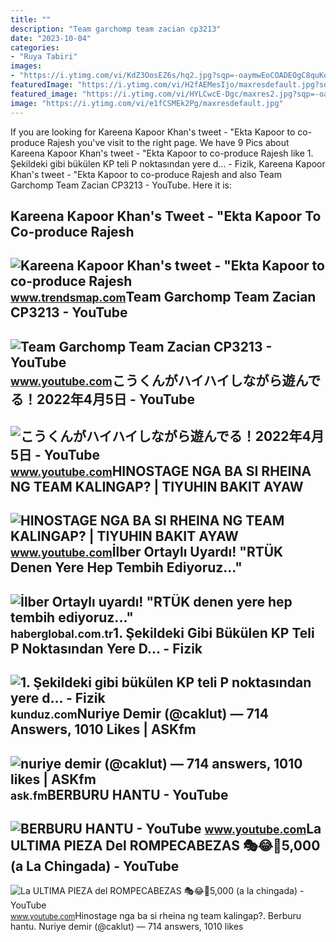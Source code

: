 ```yaml
---
title: ""
description: "Team garchomp team zacian cp3213"
date: "2023-10-04"
categories:
- "Ruya Tabiri"
images:
- "https://i.ytimg.com/vi/KdZ3OosEZ6s/hq2.jpg?sqp=-oaymwEoCOADEOgC8quKqQMcGADwAQH4Ad4EgAK4CIoCDAgAEAEYZSBMKGMwDw==&amp;rs=AOn4CLCfzFvJaPoNerKMbSKycXF-fCyaDA"
featuredImage: "https://i.ytimg.com/vi/H2fAEMesIjo/maxresdefault.jpg?sqp=-oaymwEmCIAKENAF8quKqQMa8AEB-AH-CYAC0AWKAgwIABABGGUgXyhTMA8=&amp;rs=AOn4CLCJYSghky0o-ilndxvg6fCYAda1ug"
featured_image: "https://i.ytimg.com/vi/HYLCwcE-Dgc/maxres2.jpg?sqp=-oaymwEoCIAKENAF8quKqQMcGADwAQH4AYwCgALgA4oCDAgAEAEYRSBHKGUwDw==&amp;rs=AOn4CLC_ulBvmvqa2cf2uT56Qfk3FCYaDA"
image: "https://i.ytimg.com/vi/e1fCSMEk2Pg/maxresdefault.jpg"
---
```


If you are looking for Kareena Kapoor Khan's tweet - "Ekta Kapoor to co-produce Rajesh you've visit to the right page. We have 9 Pics about Kareena Kapoor Khan's tweet - "Ekta Kapoor to co-produce Rajesh like 1. Şekildeki gibi bükülen KP teli P noktasından yere d... - Fizik, Kareena Kapoor Khan's tweet - "Ekta Kapoor to co-produce Rajesh and also Team Garchomp Team Zacian CP3213 - YouTube. Here it is:

Kareena Kapoor Khan's Tweet - "Ekta Kapoor To Co-produce Rajesh
---------------------------------------------------------------

 ![Kareena Kapoor Khan's tweet - "Ekta Kapoor to co-produce Rajesh](https://pbs.twimg.com/media/Fcyada8X0AANSFu.jpg) <small>www.trendsmap.com</small>Team Garchomp Team Zacian CP3213 - YouTube
------------------------------------------

 ![Team Garchomp Team Zacian CP3213 - YouTube](https://i.ytimg.com/vi/HYLCwcE-Dgc/maxres2.jpg?sqp=-oaymwEoCIAKENAF8quKqQMcGADwAQH4AYwCgALgA4oCDAgAEAEYRSBHKGUwDw==&rs=AOn4CLC_ulBvmvqa2cf2uT56Qfk3FCYaDA) <small>www.youtube.com</small>こうくんがハイハイしながら遊んでる！2022年4月5日 - YouTube
-------------------------------------

 ![こうくんがハイハイしながら遊んでる！2022年4月5日 - YouTube](https://i.ytimg.com/vi/H2fAEMesIjo/maxresdefault.jpg?sqp=-oaymwEmCIAKENAF8quKqQMa8AEB-AH-CYAC0AWKAgwIABABGGUgXyhTMA8=&rs=AOn4CLCJYSghky0o-ilndxvg6fCYAda1ug) <small>www.youtube.com</small>HINOSTAGE NGA BA SI RHEINA NG TEAM KALINGAP? | TIYUHIN BAKIT AYAW
-----------------------------------------------------------------

 ![HINOSTAGE NGA BA SI RHEINA NG TEAM KALINGAP? | TIYUHIN BAKIT AYAW](https://i.ytimg.com/vi/e1fCSMEk2Pg/maxresdefault.jpg) <small>www.youtube.com</small>İlber Ortaylı Uyardı! "RTÜK Denen Yere Hep Tembih Ediyoruz..."
--------------------------------------------------------------

 ![İlber Ortaylı uyardı! "RTÜK denen yere hep tembih ediyoruz..."](https://i.haberglobal.com.tr/storage/files/images/2022/06/05/ilber-ortayli-uyardi-rtuk-denen-yere-hep-tembih-ediyoruz-rTR9.jpg) <small>haberglobal.com.tr</small>1. Şekildeki Gibi Bükülen KP Teli P Noktasından Yere D... - Fizik
-----------------------------------------------------------------

 ![1. Şekildeki gibi bükülen KP teli P noktasından yere d... - Fizik](https://media.kunduz.com/media/question/seo/raw/20220320115556939309-3456592_o25mg2wic.jpg?h=512) <small>kunduz.com</small>Nuriye Demir (@caklut) — 714 Answers, 1010 Likes | ASKfm
--------------------------------------------------------

 ![nuriye demir (@caklut) — 714 answers, 1010 likes | ASKfm](https://cbgd.ask.fm/wallpapers2/017/489/934/336/original/10478166_1471271589780085_3266069625772739781_n.jpg) <small>ask.fm</small>BERBURU HANTU - YouTube
-----------------------

 ![BERBURU HANTU - YouTube](https://i.ytimg.com/vi/3fCSmek8aDU/maxresdefault.jpg) <small>www.youtube.com</small>La ULTIMA PIEZA Del ROMPECABEZAS 🎭😂🧘5,000 (a La Chingada) - YouTube
-------------------------------------------------------------------

 ![La ULTIMA PIEZA del ROMPECABEZAS 🎭😂🧘5,000 (a la chingada) - YouTube](https://i.ytimg.com/vi/KdZ3OosEZ6s/hq2.jpg?sqp=-oaymwEoCOADEOgC8quKqQMcGADwAQH4Ad4EgAK4CIoCDAgAEAEYZSBMKGMwDw==&rs=AOn4CLCfzFvJaPoNerKMbSKycXF-fCyaDA) <small>www.youtube.com</small>Hinostage nga ba si rheina ng team kalingap?. Berburu hantu. Nuriye demir (@caklut) — 714 answers, 1010 likes
